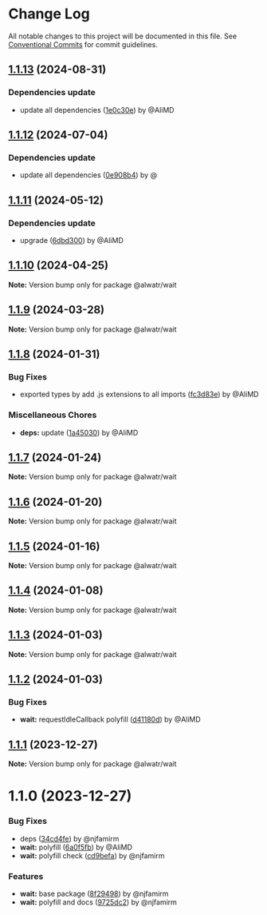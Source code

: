 # Change Log

All notable changes to this project will be documented in this file.
See [Conventional Commits](https://conventionalcommits.org) for commit guidelines.

## [1.1.13](https://github.com/Alwatr/nanolib/compare/@alwatr/wait@1.1.12...@alwatr/wait@1.1.13) (2024-08-31)

### Dependencies update

* update all dependencies ([1e0c30e](https://github.com/Alwatr/nanolib/commit/1e0c30e6a3a8e19deb5185814e24ab6c08dca573)) by @AliMD

## [1.1.12](https://github.com/Alwatr/nanolib/compare/@alwatr/wait@1.1.11...@alwatr/wait@1.1.12) (2024-07-04)

### Dependencies update

* update all dependencies ([0e908b4](https://github.com/Alwatr/nanolib/commit/0e908b476a6b976ec2447f864c8cafcbb8a0f099)) by @

## [1.1.11](https://github.com/Alwatr/nanolib/compare/@alwatr/wait@1.1.10...@alwatr/wait@1.1.11) (2024-05-12)

### Dependencies update

* upgrade ([6dbd300](https://github.com/Alwatr/nanolib/commit/6dbd300642c9bcc9e7d0b281e244bf1b06eb1c38)) by @AliMD

## [1.1.10](https://github.com/Alwatr/nanolib/compare/@alwatr/wait@1.1.9...@alwatr/wait@1.1.10) (2024-04-25)

**Note:** Version bump only for package @alwatr/wait

## [1.1.9](https://github.com/Alwatr/nanolib/compare/@alwatr/wait@1.1.8...@alwatr/wait@1.1.9) (2024-03-28)

**Note:** Version bump only for package @alwatr/wait

## [1.1.8](https://github.com/Alwatr/nanolib/compare/@alwatr/wait@1.1.7...@alwatr/wait@1.1.8) (2024-01-31)

### Bug Fixes

* exported types by add .js extensions to all imports ([fc3d83e](https://github.com/Alwatr/nanolib/commit/fc3d83e8f375da97ba276314b2e6966aa82c9b3f)) by @AliMD

### Miscellaneous Chores

* **deps:** update ([1a45030](https://github.com/Alwatr/nanolib/commit/1a450305440b710a300787d4ca24b1ed8c6a39d7)) by @AliMD

## [1.1.7](https://github.com/Alwatr/nanolib/compare/@alwatr/wait@1.1.6...@alwatr/wait@1.1.7) (2024-01-24)

**Note:** Version bump only for package @alwatr/wait

## [1.1.6](https://github.com/Alwatr/nanolib/compare/@alwatr/wait@1.1.5...@alwatr/wait@1.1.6) (2024-01-20)

**Note:** Version bump only for package @alwatr/wait

## [1.1.5](https://github.com/Alwatr/nanolib/compare/@alwatr/wait@1.1.4...@alwatr/wait@1.1.5) (2024-01-16)

**Note:** Version bump only for package @alwatr/wait

## [1.1.4](https://github.com/Alwatr/nanolib/compare/@alwatr/wait@1.1.3...@alwatr/wait@1.1.4) (2024-01-08)

**Note:** Version bump only for package @alwatr/wait

## [1.1.3](https://github.com/Alwatr/nanolib/compare/@alwatr/wait@1.1.2...@alwatr/wait@1.1.3) (2024-01-03)

**Note:** Version bump only for package @alwatr/wait

## [1.1.2](https://github.com/Alwatr/nanolib/compare/@alwatr/wait@1.1.1...@alwatr/wait@1.1.2) (2024-01-03)

### Bug Fixes

- **wait:** requestIdleCallback polyfill ([d41180d](https://github.com/Alwatr/nanolib/commit/d41180dc2f0c313eb86f05f60050e57e891897c3)) by @AliMD

## [1.1.1](https://github.com/Alwatr/nanolib/compare/@alwatr/wait@1.1.0...@alwatr/wait@1.1.1) (2023-12-27)

**Note:** Version bump only for package @alwatr/wait

# 1.1.0 (2023-12-27)

### Bug Fixes

- deps ([34cd4fe](https://github.com/Alwatr/nanolib/commit/34cd4fead81b309765144a24add67e3f63bca127)) by @njfamirm
- **wait:** polyfill ([6a0f5fb](https://github.com/Alwatr/nanolib/commit/6a0f5fb5f0ae369d832760c026c26428689d258d)) by @AliMD
- **wait:** polyfill check ([cd9befa](https://github.com/Alwatr/nanolib/commit/cd9befa0ae01090016eb16befc08d1ce17ba881d)) by @njfamirm

### Features

- **wait:** base package ([8f29498](https://github.com/Alwatr/nanolib/commit/8f294983f9250e1ec8fb60dce72347f9586c561b)) by @njfamirm
- **wait:** polyfill and docs ([9725dc2](https://github.com/Alwatr/nanolib/commit/9725dc2cfa4d70fb5dac8a2816f986ad00c4f43f)) by @njfamirm
